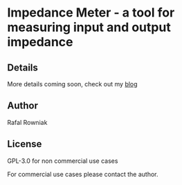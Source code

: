 # Impedance Meter - a tool for measuring input and output impedance

## Details
More details coming soon, check out my [blog](http://rrowniak.com)

## Author

Rafal Rowniak

## License

GPL-3.0 for non commercial use cases

For commercial use cases please contact the author.
